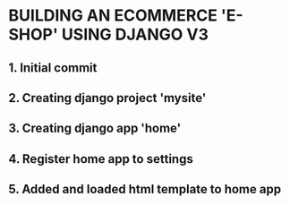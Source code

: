 # BUILDING AN ECOMMERCE 'E-SHOP' USING DJANGO V3

## 1. Initial commit

## 2. Creating django project 'mysite' 

## 3. Creating django app 'home' 

## 4. Register home app to settings

## 5. Added and loaded html template to home app













